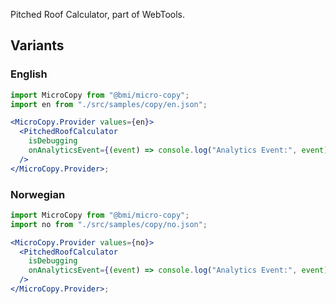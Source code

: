 Pitched Roof Calculator, part of WebTools.

## Variants

### English

```jsx
import MicroCopy from "@bmi/micro-copy";
import en from "./src/samples/copy/en.json";

<MicroCopy.Provider values={en}>
  <PitchedRoofCalculator
    isDebugging
    onAnalyticsEvent={(event) => console.log("Analytics Event:", event)}
  />
</MicroCopy.Provider>;
```

### Norwegian

```jsx
import MicroCopy from "@bmi/micro-copy";
import no from "./src/samples/copy/no.json";

<MicroCopy.Provider values={no}>
  <PitchedRoofCalculator
    isDebugging
    onAnalyticsEvent={(event) => console.log("Analytics Event:", event)}
  />
</MicroCopy.Provider>;
```
